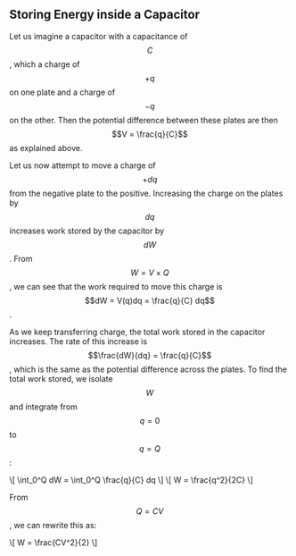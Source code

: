 ## Storing Energy inside a Capacitor

Let us imagine a capacitor with a capacitance of $$C$$, which a charge of $$+q$$ on one plate and a charge of $$-q$$ on the other. Then the potential difference between these plates are then $$V = \frac{q}{C}$$ as explained above.

Let us now attempt to move a charge of $$+dq$$ from the negative plate to the positive. Increasing the charge on the plates by $$dq$$ increases work stored by the capacitor by $$dW$$. From $$W = V \times Q$$, we can see that the work required to move this charge is $$dW = V(q)dq = \frac{q}{C} dq$$.

As we keep transferring charge, the total work stored in the capacitor increases. The rate of this increase is $$\frac{dW}{dq} = \frac{q}{C}$$, which is the same as the potential difference across the plates. To find the total work stored, we isolate $$W$$ and integrate from $$q = 0$$ to $$q = Q$$:

\\[ \int_0^Q dW = \int_0^Q \frac{q}{C} dq \\]
\\[ W = \frac{q^2}{2C} \\]

From $$Q = CV$$, we can rewrite this as:

\\[ W = \frac{CV^2}{2} \\]
